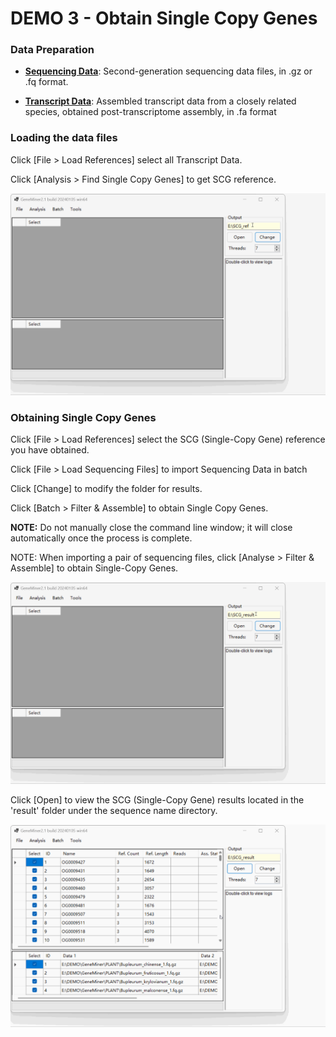 # DEMO 3 - Obtain Single Copy Genes


### Data Preparation


- **[Sequencing Data](DATA\PLANT)**: Second-generation sequencing data files, in .gz or .fq format.

- **[Transcript Data](DATA\Phytozome)**: Assembled transcript data from a closely related species, obtained post-transcriptome assembly, in .fa format



### Loading the data files

Click [File > Load References] select all Transcript Data.

Click [Analysis > Find Single Copy Genes] to get SCG reference.


![](gif/SCG_ref.gif)



### Obtaining Single Copy Genes


Click [File > Load References] select the SCG (Single-Copy Gene) reference you have obtained.

Click [File > Load Sequencing Files] to import Sequencing Data in batch

Click [Change] to modify the folder for results.

Click [Batch > Filter & Assemble] to obtain Single Copy Genes.

**NOTE:** Do not manually close the command line window; it will close automatically once the process is complete.

NOTE: When importing a pair of sequencing files, click [Analyse > Filter & Assemble] to obtain Single-Copy Genes.


![](gif/SCG_result.gif)


Click [Open] to view the SCG (Single-Copy Gene) results located in the 'result' folder under the sequence name directory.


![](gif/SCG_findresult.gif)